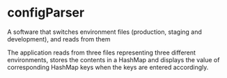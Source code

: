 # configParser
A software that switches environment files (production, staging and development), and reads from them

The application reads from three files representing three different environments, stores the contents in a HashMap
and displays the value of corresponding HashMap keys when the keys are entered accordingly.
